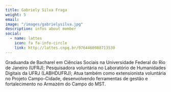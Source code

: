 ```yaml
---
title: Gabriely Silva Fraga
weight: 5
email:
image: "/images/gabrielysilva.jpg"
description: infos about member
social:
  - name: lattes
    icon: fa fa-info-circle
    link: http://lattes.cnpq.br/9764460988713530
---
```


Graduanda de Bacharel em Ciências Sociais na Universidade Federal do Rio de Janeiro (UFRJ); Pesquisadora voluntária no Laboratório de Humanidades Digitais da UFRJ (LABHDUFRJ); Atua também como extensionista voluntária no Projeto Campo-Cidade, desenvolvendo ferramentas de gestão e fortalecimento no Armazém do Campo do MST.

